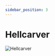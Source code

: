 ```yaml
---
sidebar_position: 3
---
```


# Hellcarver

![Hellcarver](https://vwiki.valorserver.com/api/item/picture/hellcarver)

